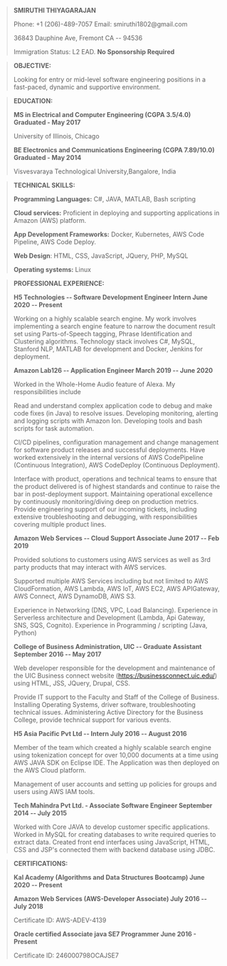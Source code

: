 > **SMIRUTHI THIYAGARAJAN**
>
> Phone: +1 (206)-489-7057 Email: smiruthi1802\@gmail.com
>
> 36843 Dauphine Ave, Fremont CA -- 94536
>
> Immigration Status: L2 EAD. **No Sponsorship Required**

> **OBJECTIVE:**
>
> Looking for entry or mid-level software engineering positions in a
> fast-paced, dynamic and supportive environment.

> **EDUCATION:**
>
> **MS in Electrical and Computer Engineering (CGPA 3.5/4.0) Graduated -
> May 2017** 
>
>University of Illinois, Chicago
>
> **BE Electronics and Communications Engineering (CGPA 7.89/10.0)
> Graduated - May 2014** 
>
>Visvesvaraya Technological University,Bangalore, India

> **TECHNICAL SKILLS:**
>
>**Programming Languages:** C\#, JAVA, MATLAB, Bash scripting
>
> **Cloud services:** Proficient in deploying and supporting
> applications in Amazon (AWS) platform.
>
> **App Development Frameworks:** Docker, Kubernetes, AWS Code Pipeline,
> AWS Code Deploy.
>
> **Web Design**: HTML, CSS, JavaScript, JQuery, PHP, MySQL
>
> **Operating systems:** Linux

> **PROFESSIONAL EXPERIENCE:**
>
> **H5 Technologies -- Software Development Engineer Intern June 2020 --
> Present**
>
> Working on a highly scalable search engine. My work involves
> implementing a search engine feature to narrow the document result set
> using Parts-of-Speech tagging, Phrase Identification and Clustering
> algorithms. Technology stack involves C\#, MySQL, Stanford NLP, MATLAB
> for development and Docker, Jenkins for deployment.
>
> **Amazon Lab126 -- Application Engineer March 2019 -- June 2020**
>
> Worked in the Whole-Home Audio feature of Alexa. My responsibilities
> include
>
>   Read and understand complex application code to debug and make code fixes (in Java) to resolve issues. Developing monitoring, alerting and logging scripts with Amazon Ion. Developing tools and bash scripts for task automation.
>
>   CI/CD pipelines, configuration management and change management for software product releases and successful deployments. Have worked extensively in the internal versions of AWS CodePipeline (Continuous Integration), AWS CodeDeploy (Continuous Deployment).
>
>   Interface with product, operations and technical teams to ensure that the product delivered is of highest standards and continue to raise the bar in post-deployment support. Maintaining operational excellence by continuously monitoring/diving deep on production metrics. Provide engineering support of our incoming tickets, including extensive troubleshooting and debugging, with responsibilities covering multiple product lines.
>
> **Amazon Web Services -- Cloud Support Associate June 2017 -- Feb 2019**
>
> Provided solutions to customers using AWS services as well as 3rd
> party products that may interact with AWS services.
>
>   Supported multiple AWS Services including but not limited to AWS CloudFormation, AWS Lambda, AWS IoT, AWS EC2, AWS APIGateway, AWS Connect, AWS DynamoDB, AWS S3.
>
>   Experience in Networking (DNS, VPC, Load Balancing). Experience in Serverless architecture and Development (Lambda, Api Gateway, SNS, SQS, Cognito). Experience in Programming / scripting (Java, Python)
>
> **College of Business Administration, UIC -- Graduate Assistant
> September 2016 -- May 2017**
>
>   Web developer responsible for the development and maintenance of the UIC Business connect website (https://businessconnect.uic.edu/) using HTML, JSS, JQuery, Drupal, CSS.
>
>   Provide IT support to the Faculty and Staff of the College of Business. Installing Operating Systems, driver software, troubleshooting technical issues. Administering Active Directory for the Business College, provide technical support for various events.
>
> **H5 Asia Pacific Pvt Ltd -- Intern July 2016 -- August 2016**
>
>   Member of the team which created a highly scalable search engine using tokenization concept for over 10,000 documents at a time using AWS JAVA SDK on Eclipse IDE. The Application was then deployed on the AWS Cloud platform.
>
>   Management of user accounts and setting up policies for groups and users using AWS IAM tools.
>
> **Tech Mahindra Pvt Ltd. - Associate Software Engineer September 2014
> -- July 2015**
>
> Worked with Core JAVA to develop customer specific applications. Worked in MySQL for creating databases to write required queries to extract data. Created front end interfaces using JavaScript, HTML, CSS and JSP's connected them with backend database using JDBC.

> **CERTIFICATIONS:**
>
> **Kal Academy (Algorithms and Data Structures Bootcamp) June 2020 --
> Present**
>
> **Amazon Web Services (AWS-Developer Associate) July 2016 -- July
> 2018**
> 
> Certificate ID: AWS-ADEV-4139
>
> **Oracle certified Associate java SE7 Programmer June 2016 -
> Present**
> 
> Certificate ID: 246000798OCAJSE7
